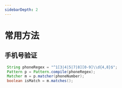 ```yaml
---
sidebarDepth: 2
---
```


# 常用方法

## 手机号验证

```java
 String phoneRegex = "^1[3|4|5|7|8][0-9]\\d{4,8}$";
 Pattern p = Pattern.compile(phoneRegex);
 Matcher m = p.matcher(phoneNumber);
 boolean isMatch = m.matches();
```
